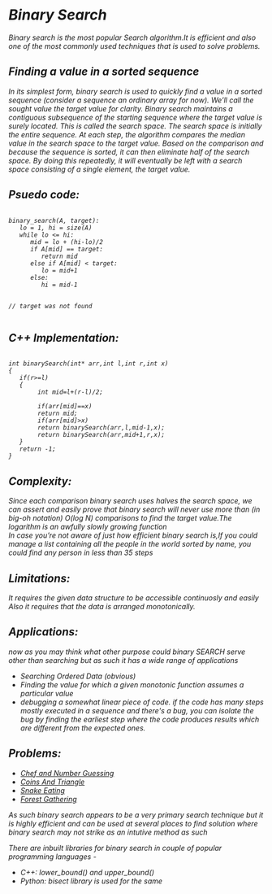 <h1><i>Binary Search<i></h1>
<p>Binary search is the most popular Search algorithm.It is efficient and also one of the most commonly used techniques that is used to solve problems.
</p>
<h2>Finding a value in a sorted sequence</h2>
<p>In its simplest form, binary search is used to quickly find a value in a sorted sequence (consider a sequence an ordinary array for now). We’ll call the sought value the target value for clarity. Binary search maintains a contiguous subsequence of the starting sequence where the target value is surely located. This is called the search space. The search space is initially the entire sequence. At each step, the algorithm compares the median value in the search space to the target value. Based on the comparison and because the sequence is sorted, it can then eliminate half of the search space. By doing this repeatedly, it will eventually be left with a search space consisting of a single element, the target value.
</p>
<h2>Psuedo code:</h2>
<pre><code>
binary_search(A, target):
   lo = 1, hi = size(A)
   while lo <= hi:
      mid = lo + (hi-lo)/2
      if A[mid] == target:
         return mid     
      else if A[mid] < target: 
         lo = mid+1
      else:
         hi = mid-1
            
   // target was not found
</code></pre>
<h2>C++ Implementation:</h2>
<pre><code>
int binarySearch(int* arr,int l,int r,int x)
{
   if(r>=l)
   {
        int mid=l+(r-l)/2;<br>
        if(arr[mid]==x) 
        return mid;
        if(arr[mid]>x)
        return binarySearch(arr,l,mid-1,x);
        return binarySearch(arr,mid+1,r,x);
   }
   return -1;
}
</code></pre>
<h2>Complexity:</h2>
<p>Since each comparison binary search uses halves the search space, we can assert and easily prove that binary search will never use more than (in big-oh notation) O(log N) comparisons to find the target value.The logarithm is an awfully slowly growing function
<br>
In case you’re not aware of just how efficient binary search is,If you could manage a list containing all the people in the world sorted by name, you could find any person in less than 35 steps
</p>
<h2>Limitations:</h2>
<p>It requires the given data structure to be accessible continuosly and easily
Also it requires that the data is arranged monotonically.
</p>
<h2>Applications:</h2>
<p> now as you may think what other purpose could binary SEARCH serve other than searching but as such it has a wide range of applications
<ul>
<li>Searching Ordered Data (obvious)</li>
<li>Finding the value for which a given monotonic function assumes a particular value</li>
<li>debugging a somewhat linear piece of code. if the code has many steps mostly executed in a sequence and there's a bug, you can isolate the bug by finding the earliest step where the code produces results which are different from the expected ones.</li>
</ul>
<h2>Problems:</h2>
<p>
<ul>
<li><a href="https://www.codechef.com/problems/CHNGSS">Chef and Number Guessing</a></li>
<li><a href="https://www.codechef.com/problems/TRICOIN">Coins And Triangle</a></li>
<li><a href="https://www.codechef.com/problems/SNAKEEAT">Snake Eating</a></li>
<li><a href="https://www.codechef.com/problems/FORESTGA">Forest Gathering</a></li>
</ul>
</p>
</p>
<p>As such binary search appears to be a very primary search technique but it is highly efficient and can be used at several places to find solution where binary search may not strike as an intutive method as such</p>
<p>There are inbuilt libraries for binary search in couple of popular programming languages -
<ul>
      <li>C++: lower_bound() and upper_bound()</li>
      <li>Python: bisect library is used for the same</li>
</ul>
</p>
